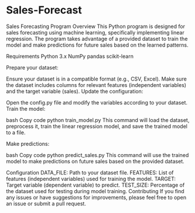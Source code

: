 # Sales-Forecast
Sales Forecasting Program
Overview
This Python program is designed for sales forecasting using machine learning, specifically implementing linear regression. The program takes advantage of a provided dataset to train the model and make predictions for future sales based on the learned patterns.

Requirements
Python 3.x
NumPy
pandas
scikit-learn

Prepare your dataset:

Ensure your dataset is in a compatible format (e.g., CSV, Excel).
Make sure the dataset includes columns for relevant features (independent variables) and the target variable (sales).
Update the configuration:

Open the config.py file and modify the variables according to your dataset.
Train the model:

bash
Copy code
python train_model.py
This command will load the dataset, preprocess it, train the linear regression model, and save the trained model to a file.

Make predictions:

bash
Copy code
python predict_sales.py
This command will use the trained model to make predictions on future sales based on the provided dataset.

Configuration
DATA_FILE: Path to your dataset file.
FEATURES: List of features (independent variables) used for training the model.
TARGET: Target variable (dependent variable) to predict.
TEST_SIZE: Percentage of the dataset used for testing during model training.
Contributing
If you find any issues or have suggestions for improvements, please feel free to open an issue or submit a pull request.
